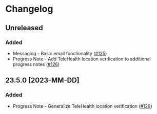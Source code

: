 <!--
Last updated 5.30.23

This document follows Keep a Changelog guidelines:
    https://keepachangelog.com/en/1.1.0/
-->

# Changelog

## **Unreleased**

### Added
* Messaging - Basic email functionality ([#125](https://github.com/spectrum-health-systems/Abatab/issues/125))
* Progress Note - Add TeleHealth location verification to additional progress notes ([#126](https://github.com/spectrum-health-systems/Abatab/issues/126))

## **23.5.0** [2023-MM-DD]

### Added
* Progress Note - Generalize TeleHealth location verification ([#129](https://github.com/spectrum-health-systems/Abatab/issues/129))
